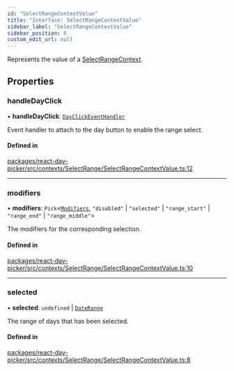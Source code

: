 ```yaml
---
id: "SelectRangeContextValue"
title: "Interface: SelectRangeContextValue"
sidebar_label: "SelectRangeContextValue"
sidebar_position: 0
custom_edit_url: null
---
```


Represents the value of a [SelectRangeContext](../variables/SelectRangeContext).

## Properties

### handleDayClick

• **handleDayClick**: [`DayClickEventHandler`](../types/DayClickEventHandler)

Event handler to attach to the day button to enable the range select.

#### Defined in

[packages/react-day-picker/src/contexts/SelectRange/SelectRangeContextValue.ts:12](https://github.com/gpbl/react-day-picker/blob/6bc3b9d0/packages/react-day-picker/src/contexts/SelectRange/SelectRangeContextValue.ts#L12)

___

### modifiers

• **modifiers**: `Pick`<[`Modifiers`](../types/Modifiers), ``"disabled"`` \| ``"selected"`` \| ``"range_start"`` \| ``"range_end"`` \| ``"range_middle"``\>

The modifiers for the corresponding selection.

#### Defined in

[packages/react-day-picker/src/contexts/SelectRange/SelectRangeContextValue.ts:10](https://github.com/gpbl/react-day-picker/blob/6bc3b9d0/packages/react-day-picker/src/contexts/SelectRange/SelectRangeContextValue.ts#L10)

___

### selected

• **selected**: `undefined` \| [`DateRange`](../types/DateRange)

The range of days that has been selected.

#### Defined in

[packages/react-day-picker/src/contexts/SelectRange/SelectRangeContextValue.ts:8](https://github.com/gpbl/react-day-picker/blob/6bc3b9d0/packages/react-day-picker/src/contexts/SelectRange/SelectRangeContextValue.ts#L8)
